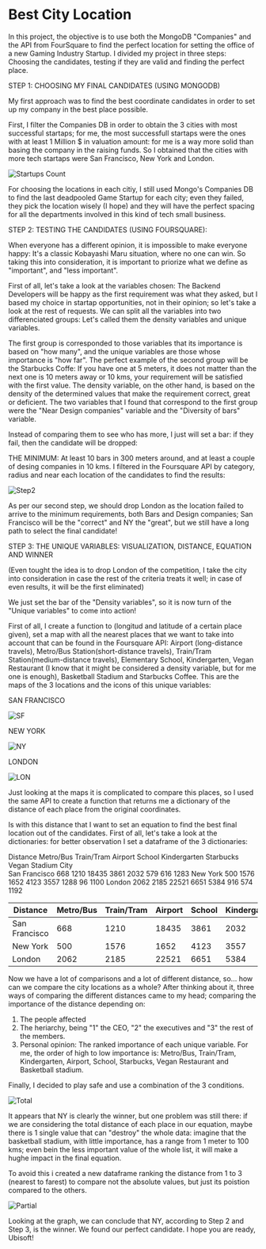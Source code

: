# Best City Location

In this project, the objective is to use both the MongoDB "Companies" and the API from FourSquare to find the perfect location for setting the office of a new Gaming Industry Startup. I divided my project in three steps: Choosing the candidates, testing if they are valid and finding the perfect place. 

STEP 1: CHOOSING MY FINAL CANDIDATES (USING MONGODB)

My first approach was to find the best coordinate candidates in order to set up my company in the best place possible. 

First, I filter the Companies DB in order to obtain the 3 cities with most successful startaps; for me, the most successfull startaps were the ones with at least 1 Million $ in valuation amount: for me is a way more solid than basing the company in the raising funds. So I obtained that the cities with more tech startaps were San Francisco, New York and London. 

![Startups Count](./Images/Startups.png)

For choosing the locations in each citiy, I still used Mongo's Companies DB to find the last deadpooled Game Startup for each city; even they failed, they pick the location wisely (I hope) and they will have the perfect spacing for all the departments involved in this kind of tech small business. 

STEP 2: TESTING THE CANDIDATES (USING FOURSQUARE):

When everyone has a different opinion, it is impossible to make everyone happy: It's a classic Kobayashi Maru situation, where no one can win. So taking this into consideration, it is important to priorize what we define as "important", and "less important".

First of all, let's take a look at the variables chosen: The Backend Developers will be happy as the first requirement was what they asked, but I based my choice in startap opportunities, not in their opinion; so let's take a look at the rest of requests. 
We can split all the variables into two differenciated groups: Let's called them the density variables and unique variables. 

The first group is corresponded to those variables that its importance is based on "how many", and the unique variables are those whose importance is "how far". The perfect example of the second group will be the Starbucks Coffe: If you have one at 5 meters, it does not matter than the next one is 10 meters away or 10 kms, your requirement will be satisfied with the first value. The density variable, on the other hand, is based on the density of the determined values that make the requirement correct, great or deficient. 
The two variables that I found that correspond to the first group were the "Near Design companies" variable and the "Diversity of bars" variable. 

Instead of comparing them to see who has more, I just will set a bar: if they fail, then the candidate will be dropped: 

THE MINIMUM: At least 10 bars in 300 meters around, and at least a couple of desing companies in 10 kms. I filtered in the Foursquare API by category, radius and near each location of the candidates to find the results: 

![Step2](./Images/Step2.png)

As per our second step, we should drop London as the location failed to arrive to the minimum requirements, both Bars and Design companies; San Francisco will be the "correct" and NY the "great", but we still have a long path to select the final candidate!

STEP 3: THE UNIQUE VARIABLES: VISUALIZATION, DISTANCE, EQUATION AND WINNER

(Even tought the idea is to drop London of the competition, I take the city into consideration in case the rest of the criteria treats it well; in case of even results, it will be the first eliminated)

We just set the bar of the "Density variables", so it is now turn of the "Unique variables" to come into action! 

First of all, I create a function to (longitud and latitude of a certain place given), set a map with all the nearest places that we want to take into account that can be found in the Foursquare API: Airport (long-distance travels), Metro/Bus Station(short-distance travels), Train/Tram Station(medium-distance travels), Elementary School, Kindergarten, Vegan Restaurant (I know that it might be considered a density variable, but for me one is enough), Basketball Stadium and Starbucks Coffee. This are the maps of the 3 locations and the icons of this unique variables: 

SAN FRANCISCO

![SF](./Images/SF.PNG)

NEW YORK

![NY](./Images/NY.PNG)

LONDON

![LON](./Images/LON.PNG)


Just looking at the maps it is complicated to compare this places, so I used the same API to create a function that returns me a dictionary of the distance of each place from the original coordinates. 

Is with this distance that I want to set an equation to find the best final location out of the candidates. First of all, let's take a look at the dictionaries: for better observation I set a dataframe of the 3 dictionaries: 


Distance	Metro/Bus	Train/Tram	Airport	School	Kindergarten	Starbucks	Vegan	Stadium
City								
San Francisco	668	1210	18435	3861	2032	579	616	1283
New York	500	1576	1652	4123	3557	1288	96	1100
London	2062	2185	22521	6651	5384	916	574	1192

| Distance |  Metro/Bus | Train/Tram | Airport | School | Kindergarten | Starbucks | Vegan | Stadium |
| --- | --- | --- | --- | --- | --- | --- | --- | --- |
| San Francisco | 668 | 1210 | 18435 | 3861 | 2032 | 579| 616 | 1283 |
| New York| 500 | 1576 | 1652 | 4123 | 3557 | 1288 | 96 | 1283 |
| London | 2062 | 2185 | 22521 | 6651 | 5384 | 916 | 574 | 1192 |

Now we have a lot of comparisons and a lot of different distance, so... how can we compare the city locations as a whole? After thinking about it, three ways of comparing the different distances came to my head; comparing the importance of the distance depending on:  
1. The people affected
2. The heriarchy, being "1" the CEO, "2" the executives and "3" the rest of the members. 
3. Personal opinion: The ranked importance of each unique variable. For me, the order of high to low importance is: Metro/Bus, Train/Tram, Kindergarten, Airport, School, Starbucks, Vegan Restaurant and Basketball stadium. 

Finally, I decided to play safe and use a combination of the 3 conditions. 

![Total](./Images/Total.png)

It appears that NY is clearly the winner, but one problem was still there: if we are considering the total distance of each place in our equation, maybe there is 1 single value that can "destroy" the whole data: imagine that the basketball stadium, with little importance, has a range from 1 meter to 100 kms; even bein the less important value of the whole list, it will make a hughe impact in the final equation. 

To avoid this i created a new dataframe ranking the distance from 1 to 3 (nearest to farest) to compare not the absolute values, but just its poistion compared to the others. 

![Partial](./Images/Partial.png)


Looking at the graph, we can conclude that NY, according to Step 2 and Step 3, is the winner. We found our perfect candidate. I hope you are ready, Ubisoft!

